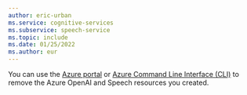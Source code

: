 ```yaml
---
author: eric-urban
ms.service: cognitive-services
ms.subservice: speech-service
ms.topic: include
ms.date: 01/25/2022
ms.author: eur
---
```


You can use the [Azure portal](~/articles/cognitive-services/cognitive-services-apis-create-account.md#clean-up-resources) or [Azure Command Line Interface (CLI)](~/articles/cognitive-services/cognitive-services-apis-create-account-cli.md#clean-up-resources) to remove the Azure OpenAI and Speech resources you created.
